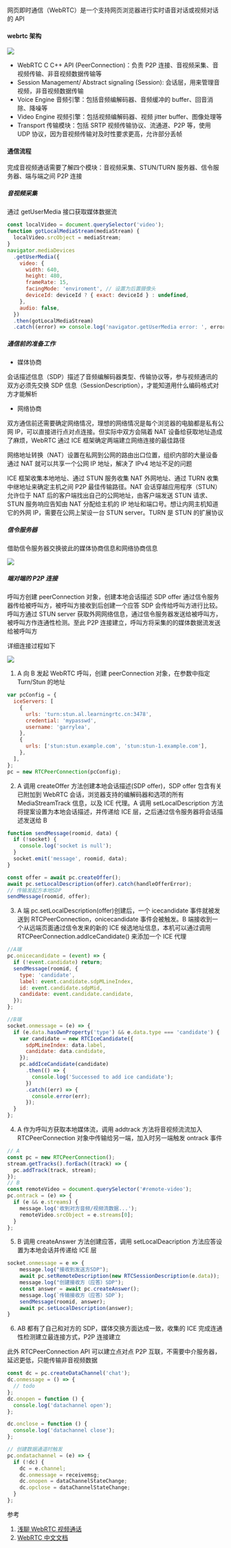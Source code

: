 网页即时通信（WebRTC）是一个支持网页浏览器进行实时语音对话或视频对话的 API

#### webrtc 架构

![](../assets/webrtc.awebp)

- WebRTC C C++ API (PeerConnection)：负责 P2P 连接、音视频采集、音视频传输、非音视频数据传输等
- Session Management/ Abstract signaling (Session): 会话层，用来管理音视频，非音视频数据传输
- Voice Engine 音频引擎：包括音频编解码器、音频缓冲的 buffer、回音消除、降噪等
- Video Engine 视频引擎：包括视频编解码器、视频 jitter buffer、图像处理等
- Transport 传输模块：包括 SRTP 视频传输协议、流通道、P2P 等，使用 UDP 协议，因为音视频传输对及时性要求更高，允许部分丢帧

#### 通信流程

完成音视频通话需要了解四个模块：音视频采集、STUN/TURN 服务器、信令服务器、端与端之间 P2P 连接

##### 音视频采集

通过 getUserMedia 接口获取媒体数据流

```js
const localVideo = document.querySelector('video');
function gotLocalMediaStream(mediaStream) {
  localVideo.srcObject = mediaStream;
}
navigator.mediaDevices
  .getUserMedia({
    video: {
      width: 640,
      height: 480,
      frameRate: 15,
      facingMode: 'enviroment', // 设置为后置摄像头
      deviceId: deviceId ? { exact: deviceId } : undefined,
    },
    audio: false,
  })
  .then(gotLocalMediaStream)
  .catch((error) => console.log('navigator.getUserMedia error: ', error));
```

##### 通信前的准备工作

- 媒体协商

会话描述信息（SDP）描述了音频编解码器类型、传输协议等，参与视频通讯的双方必须先交换 SDP 信息（SessionDescription），才能知道用什么编码格式对方才能解析

- 网络协商

双方通信前还需要确定网络情况，理想的网络情况是每个浏览器的电脑都是私有公网 IP，可以直接进行点对点连接。但实际中双方会隔着 NAT 设备给获取地址造成了麻烦，WebRTC 通过 ICE 框架确定两端建立网络连接的最佳路径

网络地址转换（NAT）设置在私网到公网的路由出口位置，组织内部的大量设备通过 NAT 就可以共享一个公网 IP 地址，解决了 IPv4 地址不足的问题

ICE 框架收集本地地址、通过 STUN 服务收集 NAT 外网地址、通过 TURN 收集中继地址来确定主机之间 P2P 最佳传输路径。NAT 会话穿越应用程序（STUN）允许位于 NAT 后的客户端找出自己的公网地址，由客户端发送 STUN 请求、STUN 服务响应告知由 NAT 分配给主机的 IP 地址和端口号。想让内网主机知道它的外网 IP，需要在公网上架设一台 STUN server。TURN 是 STUN 的扩展协议

##### 信令服务器

借助信令服务器交换彼此的媒体协商信息和网络协商信息

![](../assets/single-server.awebp)

##### 端对端的 P2P 连接

呼叫方创建 peerConnection 对象，创建本地会话描述 SDP offer 通过信令服务器传给被呼叫方，被呼叫方接收到后创建一个应答 SDP 会传给呼叫方进行比较。呼叫方通过 STUN server 获取外网网络信息，通过信令服务器发送给被呼叫方，被呼叫方作连通性检测。至此 P2P 连接建立，呼叫方将采集的的媒体数据流发送给被呼叫方

详细连接过程如下

![](../assets/webrtc-connect.awebp)

1. A 向 B 发起 WebRTC 呼叫，创建 peerConnection 对象，在参数中指定 Turn/Stun 的地址

```js
var pcConfig = {
  iceServers: [
    {
      urls: 'turn:stun.al.learningrtc.cn:3478',
      credential: 'mypasswd',
      username: 'garrylea',
    },
    {
      urls: ['stun:stun.example.com', 'stun:stun-1.example.com'],
    },
  ],
};
pc = new RTCPeerConnection(pcConfig);
```

2. A 调用 createOffer 方法创建本地会话描述(SDP offer)，SDP offer 包含有关已附加到 WebRTC 会话，浏览器支持的编解码器和选项的所有 MediaStreamTrack 信息，以及 ICE 代理。A 调用 setLocalDescription 方法将提案设置为本地会话描述，并传递给 ICE 层，之后通过信令服务器将会话描述发送给 B

```js
function sendMessage(roomid, data) {
  if (!socket) {
    console.log('socket is null');
  }
  socket.emit('message', roomid, data);
}

const offer = await pc.createOffer();
await pc.setLocalDescription(offer).catch(handleOfferError);
// 传输发起方本地SDP
sendMessage(roomid, offer);
```

3. A 端 pc.setLocalDescription(offer)创建后，一个 icecandidate 事件就被发送到 RTCPeerConnection，onicecandidate 事件会被触发。B 端接收到一个从远端页面通过信令发来的新的 ICE 候选地址信息，本机可以通过调用 RTCPeerConnection.addIceCandidate() 来添加一个 ICE 代理

```js
//A端
pc.onicecandidate = (event) => {
  if (!event.candidate) return;
  sendMessage(roomid, {
    type: 'candidate',
    label: event.candidate.sdpMLineIndex,
    id: event.candidate.sdpMid,
    candidate: event.candidate.candidate,
  });
};

//B端
socket.onmessage = (e) => {
  if (e.data.hasOwnProperty('type') && e.data.type === 'candidate') {
    var candidate = new RTCIceCandidate({
      sdpMLineIndex: data.label,
      candidate: data.candidate,
    });
    pc.addIceCandidate(candidate)
      .then(() => {
        console.log('Successed to add ice candidate');
      })
      .catch((err) => {
        console.error(err);
      });
  }
};
```

4. A 作为呼叫方获取本地媒体流，调用 addtrack 方法将音视频流流加入 RTCPeerConnection 对象中传输给另一端，加入时另一端触发 ontrack 事件

```js
// A
const pc = new RTCPeerConnection();
stream.getTracks().forEach((track) => {
  pc.addTrack(track, stream);
});
// B
const remoteVideo = document.querySelector('#remote-video');
pc.ontrack = (e) => {
  if (e && e.streams) {
    message.log('收到对方音频/视频流数据...');
    remoteVideo.srcObject = e.streams[0];
  }
};
```

5. B 调用 createAnswer 方法创建应答，调用 setLocalDeacription 方法应答设置为本地会话并传递给 ICE 层

```js
socket.onmessage = e => {
    message.log("接收到发送方SDP");
    await pc.setRemoteDescription(new RTCSessionDescription(e.data));
    message.log("创建接收方（应答）SDP");
    const answer = await pc.createAnswer();
    message.log(`传输接收方（应答）SDP`);
    sendMessage(roomid, answer);
    await pc.setLocalDescription(answer);
}
```

6. AB 都有了自己和对方的 SDP，媒体交换方面达成一致，收集的 ICE 完成连通性检测建立最连接方式，P2P 连接建立

此外 RTCPeerConnection API 可以建立点对点 P2P 互联，不需要中介服务器，延迟更低，只能传输非音视频数据

```js
const dc = pc.createDataChannel('chat');
dc.onmessage = () => {
  // todo
};
dc.onopen = function () {
  console.log('datachannel open');
};

dc.onclose = function () {
  console.log('datachannel close');
};

// 创建数据通道时触发
pc.ondatachannel = (e) => {
  if (!dc) {
    dc = e.channel;
    dc.onmessage = receivemsg;
    dc.onopen = dataChannelStateChange;
    dc.opclose = dataChannelStateChange;
  }
};
```

参考

1. [浅聊 WebRTC 视频通话](https://juejin.cn/post/7000205126719766565)
2. [WebRTC 中文文档](https://github.com/RTC-Developer/WebRTC-Documentation-in-Chinese)

